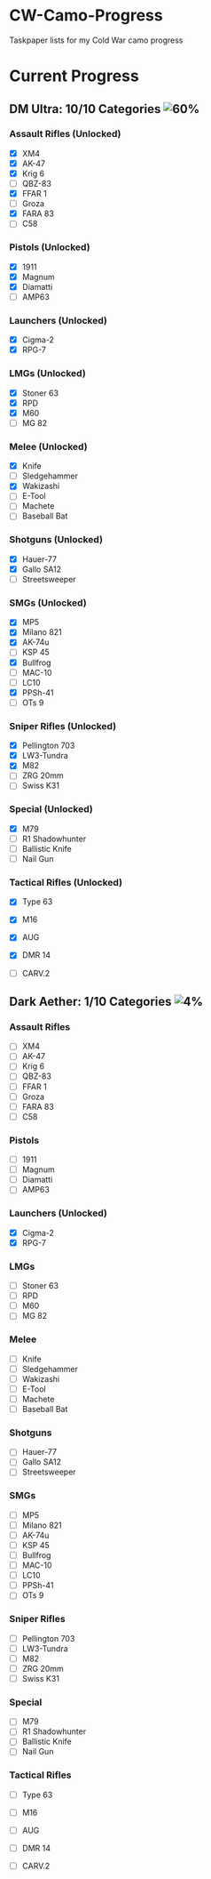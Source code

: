 # CW-Camo-Progress
Taskpaper lists for my Cold War camo progress


# Current Progress
## DM Ultra: 10/10 Categories ![60%](https://progress-bar.dev/60/?width=200)
### Assault Rifles (Unlocked)
- [x] XM4
- [x] AK-47
- [x] Krig 6
- [ ] QBZ-83
- [x] FFAR 1
- [ ] Groza
- [x] FARA 83
- [ ] C58
### Pistols (Unlocked)
- [x] 1911
- [x] Magnum
- [x] Diamatti
- [ ] AMP63
### Launchers (Unlocked)
- [x] Cigma-2
- [x] RPG-7
### LMGs (Unlocked)
- [x] Stoner 63
- [x] RPD
- [x] M60
- [ ] MG 82
### Melee (Unlocked)
- [x] Knife
- [ ] Sledgehammer
- [x] Wakizashi
- [ ] E-Tool
- [ ] Machete
- [ ] Baseball Bat
### Shotguns (Unlocked)
- [x] Hauer-77
- [x] Gallo SA12
- [ ] Streetsweeper
### SMGs (Unlocked)
- [x] MP5
- [x] Milano 821
- [x] AK-74u
- [ ] KSP 45
- [x] Bullfrog
- [ ] MAC-10
- [ ] LC10
- [x] PPSh-41
- [ ] OTs 9
### Sniper Rifles (Unlocked)
- [x] Pellington 703
- [x] LW3-Tundra
- [x] M82
- [ ] ZRG 20mm
- [ ] Swiss K31
### Special (Unlocked)
- [x] M79
- [ ] R1 Shadowhunter
- [ ] Ballistic Knife
- [ ] Nail Gun
### Tactical Rifles (Unlocked)
- [x] Type 63
- [x] M16
- [x] AUG
- [x] DMR 14
- [ ] CARV.2


## Dark Aether: 1/10 Categories ![4%](https://progress-bar.dev/4/?width=200)
### Assault Rifles
- [ ] XM4
- [ ] AK-47
- [ ] Krig 6
- [ ] QBZ-83
- [ ] FFAR 1
- [ ] Groza
- [ ] FARA 83
- [ ] C58
### Pistols
- [ ] 1911
- [ ] Magnum
- [ ] Diamatti
- [ ] AMP63
### Launchers (Unlocked)
- [x] Cigma-2
- [x] RPG-7
### LMGs
- [ ] Stoner 63
- [ ] RPD
- [ ] M60
- [ ] MG 82
### Melee
- [ ] Knife
- [ ] Sledgehammer
- [ ] Wakizashi
- [ ] E-Tool
- [ ] Machete
- [ ] Baseball Bat
### Shotguns
- [ ] Hauer-77
- [ ] Gallo SA12
- [ ] Streetsweeper
### SMGs
- [ ] MP5
- [ ] Milano 821
- [ ] AK-74u
- [ ] KSP 45
- [ ] Bullfrog
- [ ] MAC-10
- [ ] LC10
- [ ] PPSh-41
- [ ] OTs 9
### Sniper Rifles
- [ ] Pellington 703
- [ ] LW3-Tundra
- [ ] M82
- [ ] ZRG 20mm
- [ ] Swiss K31
### Special
- [ ] M79
- [ ] R1 Shadowhunter
- [ ] Ballistic Knife
- [ ] Nail Gun
### Tactical Rifles
- [ ] Type 63
- [ ] M16
- [ ] AUG
- [ ] DMR 14
- [ ] CARV.2


